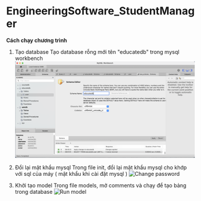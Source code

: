 # EngineeringSoftware_StudentManager

**Cách chạy chương trình**

1. Tạo database
Tạo database rỗng mới tên "educatedb" trong mysql workbench
![Create db](images/createdb.png)

2. Đổi lại mật khẩu mysql
Trong file init, đổi lại mật khẩu mysql cho khớp với sql của máy ( mật khẩu khi cài đặt mysql )
![Change password](https://i.ibb.co/nk0z1p3/Screenshot-2024-12-17-at-10-31-13.png)

3. Khởi tạo model
Trong file models, mở comments và chạy để tạo bảng trong database
![Run model](https://i.ibb.co/JyChhr4/Screenshot-2024-12-17-at-10-32-51.png)
